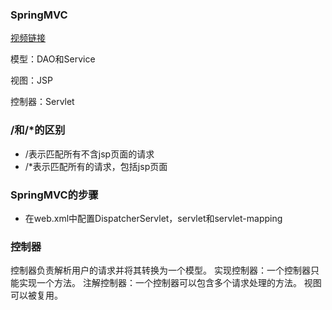 ### SpringMVC
[视频链接](https://www.bilibili.com/video/BV1aE41167Tu?p=4)

模型：DAO和Service

视图：JSP

控制器：Servlet
### /和/*的区别
- /表示匹配所有不含jsp页面的请求
- /*表示匹配所有的请求，包括jsp页面
### SpringMVC的步骤
- 在web.xml中配置DispatcherServlet，servlet和servlet-mapping
### 控制器
控制器负责解析用户的请求并将其转换为一个模型。
实现控制器：一个控制器只能实现一个方法。
注解控制器：一个控制器可以包含多个请求处理的方法。
视图可以被复用。